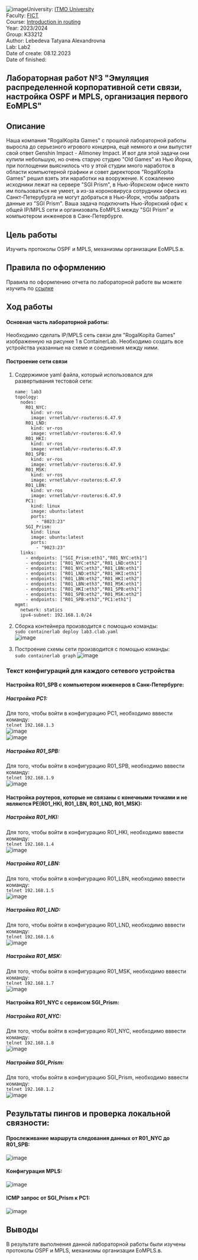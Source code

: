 ![image](https://github.com/tanyalebedeva/2023_2024-introduction_in_routing-k33212-lebedeva_t_a/assets/90707032/498c136c-6e2b-404a-86a3-fe01c314763d)University: [ITMO University](https://itmo.ru/ru/)  
Faculty: [FICT](https://fict.itmo.ru)     
Course: [Introduction in routing](https://github.com/itmo-ict-faculty/introduction-in-routing)     
Year: 2023/2024     
Group: K33212      
Author: Lebedeva Tatyana Alexandrovna      
Lab: Lab2          
Date of create: 08.12.2023       
Date of finished:        

## Лабораторная работ №3 "Эмуляция распределенной корпоративной сети связи, настройка OSPF и MPLS, организация первого EoMPLS"    

## <a>Описание</a>   
Наша компания "RogaIKopita Games" с прошлой лабораторной работы выросла до серьезного игрового концерна, ещё немного и они выпустят свой ответ Genshin Impact - Allmoney Impact. И вот для этой задачи они купили небольшую, но очень старую студию "Old Games" из Нью Йорка, при поглощении выяснилось что у этой студии много наработок в области компьютерной графики и совет директоров "RogaIKopita Games" решил взять эти наработки на вооружение. К сожалению исходники лежат на сервере "SGI Prism", в Нью-Йоркском офисе никто им пользоваться не умеет, а из-за короновируса сотрудники офиса из Санкт-Петерубурга не могут добраться в Нью-Йорк, чтобы забрать данные из "SGI Prism". Ваша задача подключить Нью-Йоркский офис к общей IP/MPLS сети и организовать EoMPLS между "SGI Prism" и компьютером инженеров в Санк-Петербурге.

## <a>Цель работы</a>  
Изучить протоколы OSPF и MPLS, механизмы организации EoMPLS.в.

## <a>Правила по оформлению</a>  
Правила по оформлению отчета по лабораторной работе вы можете изучить по <a href="https://itmo-ict-faculty.github.io/introduction-in-routing/education/labs2023_2024/reportdesign/">ссылке</a>

## <a>Ход работы</a>   
#### <a>Основная часть лабораторной работы:</a>  
Необходимо сделать IP/MPLS сеть связи для "RogaIKopita Games" изображенную на рисунке 1 в ContainerLab. Необходимо создать все устройства указанные на схеме и соединения между ними.
#### <a>Построение сети связи</a>  
1. Содержимое yaml файла, который использовался для развертывания тестовой сети:
    ```
    name: lab3
    topology:
      nodes:
        R01_NYC:
          kind: vr-ros
          image: vrnetlab/vr-routeros:6.47.9
        R01_LND:
          kind: vr-ros
          image: vrnetlab/vr-routeros:6.47.9    
        R01_HKI:
          kind: vr-ros
          image: vrnetlab/vr-routeros:6.47.9    
        R01_SPB:
          kind: vr-ros
          image: vrnetlab/vr-routeros:6.47.9        
        R01_MSK:
          kind: vr-ros
          image: vrnetlab/vr-routeros:6.47.9         
        R01_LBN:
          kind: vr-ros
          image: vrnetlab/vr-routeros:6.47.9      
        PC1:
          kind: linux
          image: ubuntu:latest
          ports:
            - "8023:23"
        SGI_Prism:
          kind: linux
          image: ubuntu:latest
          ports:
            - "9023:23"
      links:
        - endpoints: ["SGI_Prism:eth1","R01_NYC:eth1"]
        - endpoints: ["R01_NYC:eth2","R01_LND:eth1"]
        - endpoints: ["R01_NYC:eth3","R01_LBN:eth1"]
        - endpoints: ["R01_LND:eth2","R01_HKI:eth1"]
        - endpoints: ["R01_LBN:eth2","R01_HKI:eth2"]
        - endpoints: ["R01_LBN:eth3","R01_MSK:eth1"]
        - endpoints: ["R01_HKI:eth3","R01_SPB:eth1"]
        - endpoints: ["R01_SPB:eth2","R01_MSK:eth2"]
        - endpoints: ["R01_SPB:eth3","PC1:eth1"]
    mgmt:
      network: statics
      ipv4-subnet: 192.168.1.0/24
    ```
2. Сборка контейнера производится с помощью команды:    
   ```sudo containerlab deploy lab3.clab.yaml```    
![image](https://github.com/tanyalebedeva/2023_2024-introduction_in_routing-k33212-lebedeva_t_a/assets/90707032/403f72e8-66ce-4870-947a-4841949722fc)

4. Построение схемы сети производится с помощью команды:     
   ```sudo containerlab graph```
![image](https://github.com/tanyalebedeva/2023_2024-introduction_in_routing-k33212-lebedeva_t_a/assets/90707032/5bdc7279-a1b8-446e-9bb6-b2d8c480ef5b)
  
### <a>Текст конфигураций для каждого сетевого устройства</a>
#### <a>Настройка R01_SPB с компьютером инженеров в Санк-Петербурге:</a>    
##### <a>Настройка PC1:</a>    
Для того, чтобы войти в конфигурацию PC1, необходимо вввести команду:        
   ```telnet 192.168.1.3```   
![image](https://github.com/tanyalebedeva/2023_2024-introduction_in_routing-k33212-lebedeva_t_a/assets/90707032/6d3e4269-ae74-437b-baaf-d71d0d6b6e39)    
![image](https://github.com/tanyalebedeva/2023_2024-introduction_in_routing-k33212-lebedeva_t_a/assets/90707032/e74e278e-9a60-4f7c-97e3-5e16030dbc3d)
##### <a>Настройка R01_SPB:</a>  
Для того, чтобы войти в конфигурацию R01_SPB, необходимо вввести команду:        
   ```telnet 192.168.1.9```    
![image](https://github.com/tanyalebedeva/2023_2024-introduction_in_routing-k33212-lebedeva_t_a/assets/90707032/8674e65a-5110-4165-8608-127234332026)
#### <a>Настройка роутеров, которые не связаны с конечными точками и не являются PE(R01_HKI, R01_LBN, R01_LND, R01_MSK):</a>    
##### <a>Настройка R01_HKI:</a>  
Для того, чтобы войти в конфигурацию R01_HKI, необходимо вввести команду:        
   ```telnet 192.168.1.4```   
![image](https://github.com/tanyalebedeva/2023_2024-introduction_in_routing-k33212-lebedeva_t_a/assets/90707032/96defddd-19d2-4b32-b486-f8cdbc56b3d3)
##### <a>Настройка R01_LBN:</a>  
Для того, чтобы войти в конфигурацию R01_LBN, необходимо вввести команду:        
   ```telnet 192.168.1.5```   
![image](https://github.com/tanyalebedeva/2023_2024-introduction_in_routing-k33212-lebedeva_t_a/assets/90707032/73278074-9392-4864-bff7-707c6d7c1dbd)

##### <a>Настройка R01_LND:</a>  
Для того, чтобы войти в конфигурацию R01_LND, необходимо вввести команду:        
   ```telnet 192.168.1.6```   
![image](https://github.com/tanyalebedeva/2023_2024-introduction_in_routing-k33212-lebedeva_t_a/assets/90707032/8445576c-c2e9-4d88-960c-27b0eed3eb62)
##### <a>Настройка R01_MSK:</a>  
Для того, чтобы войти в конфигурацию R01_MSK, необходимо вввести команду:        
   ```telnet 192.168.1.7```   
![image](https://github.com/tanyalebedeva/2023_2024-introduction_in_routing-k33212-lebedeva_t_a/assets/90707032/5c6d317c-dbce-4fb0-8544-199c653951ec)

#### <a>Настройка R01_NYC с сервисом SGI_Prism:</a> 
##### <a>Настройка R01_NYC:</a> 
Для того, чтобы войти в конфигурацию R01_NYC, необходимо вввести команду:        
   ```telnet 192.168.1.8```   
![image](https://github.com/tanyalebedeva/2023_2024-introduction_in_routing-k33212-lebedeva_t_a/assets/90707032/1deabdab-5011-45b0-ad6f-016ae4ddf2ff)
##### <a>Настройка SGI_Prism:</a>
Для того, чтобы войти в конфигурацию SGI_Prism, необходимо вввести команду:        
   ```telnet 192.168.1.2```   
![image](https://github.com/tanyalebedeva/2023_2024-introduction_in_routing-k33212-lebedeva_t_a/assets/90707032/e2c10455-0a23-4794-8a6e-b1c725bbf15f)

## <a>Результаты пингов и проверка локальной связности:</a>     
#### <a>Прослеживание маршрута следования данных от R01_NYC до R01_SPB</a>:
![image](https://github.com/tanyalebedeva/2023_2024-introduction_in_routing-k33212-lebedeva_t_a/assets/90707032/646c5b19-f28c-4346-88ec-fbff93530d18)

#### <a>Конфигурация MPLS:</a>    
![image](https://github.com/tanyalebedeva/2023_2024-introduction_in_routing-k33212-lebedeva_t_a/assets/90707032/3a296d51-66dc-479d-a38c-c022d3373df0)

#### <a>ICMP запрос от SGI_Prism к PC1:</a>    
![image](https://github.com/tanyalebedeva/2023_2024-introduction_in_routing-k33212-lebedeva_t_a/assets/90707032/6bad02d3-ac5f-4b44-83e9-c561d6e19ce8)

## <a>Выводы</a>  
В результате выполнения данной лабораторной работы были изучены протоколы OSPF и MPLS, механизмы организации EoMPLS.в.
